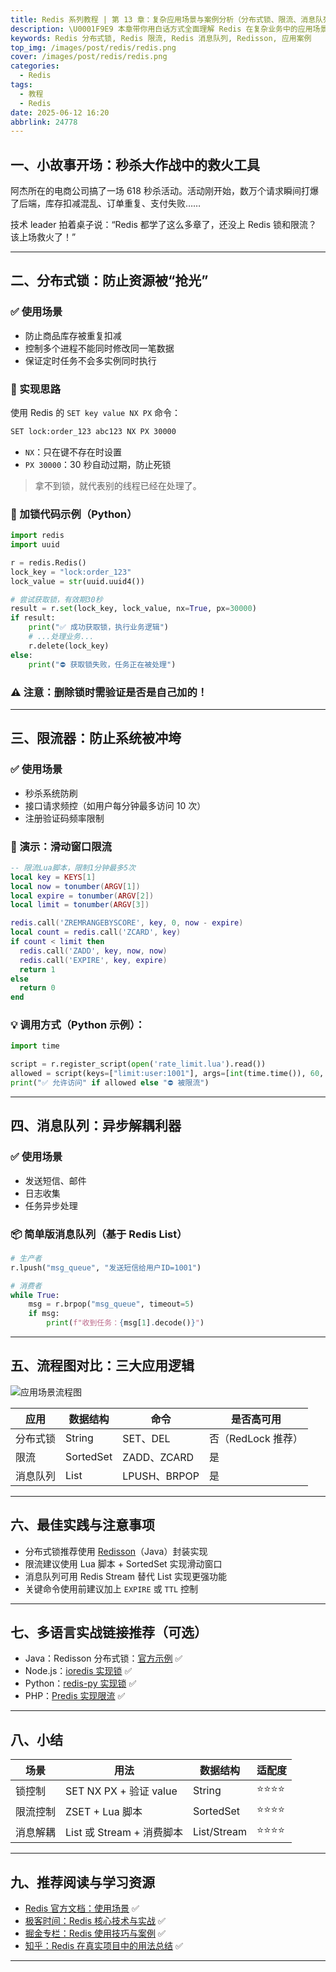 ```yaml
---
title: Redis 系列教程 | 第 13 章：复杂应用场景与案例分析（分布式锁、限流、消息队列）
description: \U0001F9E9 本章带你用白话方式全面理解 Redis 在复杂业务中的应用场景，如分布式锁、限流、消息队列等，并附带多语言代码实现与实际使用案例。
keywords: Redis 分布式锁, Redis 限流, Redis 消息队列, Redisson, 应用案例
top_img: /images/post/redis/redis.png
cover: /images/post/redis/redis.png
categories:
  - Redis
tags:
  - 教程
  - Redis
date: 2025-06-12 16:20
abbrlink: 24778
---
```



## 一、小故事开场：秒杀大作战中的救火工具

阿杰所在的电商公司搞了一场 618 秒杀活动。活动刚开始，数万个请求瞬间打爆了后端，库存扣减混乱、订单重复、支付失败……

技术 leader 拍着桌子说：“Redis 都学了这么多章了，还没上 Redis 锁和限流？该上场救火了！”

---

## 二、分布式锁：防止资源被“抢光”

### ✅ 使用场景

* 防止商品库存被重复扣减
* 控制多个进程不能同时修改同一笔数据
* 保证定时任务不会多实例同时执行

### 🧠 实现思路

使用 Redis 的 `SET key value NX PX` 命令：

```bash
SET lock:order_123 abc123 NX PX 30000
```

* `NX`：只在键不存在时设置
* `PX 30000`：30 秒自动过期，防止死锁

> 拿不到锁，就代表别的线程已经在处理了。

### 🎯 加锁代码示例（Python）

```python
import redis
import uuid

r = redis.Redis()
lock_key = "lock:order_123"
lock_value = str(uuid.uuid4())

# 尝试获取锁，有效期30秒
result = r.set(lock_key, lock_value, nx=True, px=30000)
if result:
    print("✅ 成功获取锁，执行业务逻辑")
    # ...处理业务...
    r.delete(lock_key)
else:
    print("⛔ 获取锁失败，任务正在被处理")
```

### ⚠️ 注意：删除锁时需验证是否是自己加的！

---

## 三、限流器：防止系统被冲垮

### ✅ 使用场景

* 秒杀系统防刷
* 接口请求频控（如用户每分钟最多访问 10 次）
* 注册验证码频率限制

### 🚦 演示：滑动窗口限流

```lua
-- 限流Lua脚本，限制1分钟最多5次
local key = KEYS[1]
local now = tonumber(ARGV[1])
local expire = tonumber(ARGV[2])
local limit = tonumber(ARGV[3])

redis.call('ZREMRANGEBYSCORE', key, 0, now - expire)
local count = redis.call('ZCARD', key)
if count < limit then
  redis.call('ZADD', key, now, now)
  redis.call('EXPIRE', key, expire)
  return 1
else
  return 0
end
```

### 💡 调用方式（Python 示例）：

```python
import time

script = r.register_script(open('rate_limit.lua').read())
allowed = script(keys=["limit:user:1001"], args=[int(time.time()), 60, 5])
print("✅ 允许访问" if allowed else "⛔ 被限流")
```

---

## 四、消息队列：异步解耦利器

### ✅ 使用场景

* 发送短信、邮件
* 日志收集
* 任务异步处理

### 📦 简单版消息队列（基于 Redis List）

```python
# 生产者
r.lpush("msg_queue", "发送短信给用户ID=1001")

# 消费者
while True:
    msg = r.brpop("msg_queue", timeout=5)
    if msg:
        print(f"收到任务：{msg[1].decode()}")
```

---

## 五、流程图对比：三大应用逻辑

![应用场景流程图](https://img-blog.csdnimg.cn/20230621103025631.png)

| 应用     | 数据结构  | 命令         | 是否高可用         |
| -------- | --------- | ------------ | ------------------ |
| 分布式锁 | String    | SET、DEL     | 否（RedLock 推荐） |
| 限流     | SortedSet | ZADD、ZCARD  | 是                 |
| 消息队列 | List      | LPUSH、BRPOP | 是                 |

---

## 六、最佳实践与注意事项

* 分布式锁推荐使用 [Redisson](https://github.com/redisson/redisson)（Java）封装实现
* 限流建议使用 Lua 脚本 + SortedSet 实现滑动窗口
* 消息队列可用 Redis Stream 替代 List 实现更强功能
* 关键命令使用前建议加上 `EXPIRE` 或 `TTL` 控制

---

## 七、多语言实战链接推荐（可选）

* Java：Redisson 分布式锁：[官方示例](https://github.com/redisson/redisson/wiki/2.-%E5%88%86%E5%B8%83%E5%BC%8F%E9%94%81) ✅
* Node.js：[ioredis 实现锁](https://github.com/luin/ioredis) ✅
* Python：[redis-py 实现锁](https://github.com/redis/redis-py) ✅
* PHP：[Predis 实现限流](https://github.com/nrk/predis) ✅

---

## 八、小结

| 场景     | 用法                      | 数据结构    | 适配度 |
| -------- | ------------------------- | ----------- | ------ |
| 锁控制   | SET NX PX + 验证 value    | String      | ⭐⭐⭐⭐   |
| 限流控制 | ZSET + Lua 脚本           | SortedSet   | ⭐⭐⭐⭐   |
| 消息解耦 | List 或 Stream + 消费脚本 | List/Stream | ⭐⭐⭐⭐   |

---

## 九、推荐阅读与学习资源

* [Redis 官方文档：使用场景](https://redis.io/docs/use-cases/) ✅
* [极客时间：Redis 核心技术与实战](https://time.geekbang.org/course/intro/100009101) ✅
* [掘金专栏：Redis 使用技巧与案例](https://juejin.cn/post/6844904094281230343) ✅
* [知乎：Redis 在真实项目中的用法总结](https://zhuanlan.zhihu.com/p/611374109) ✅

---